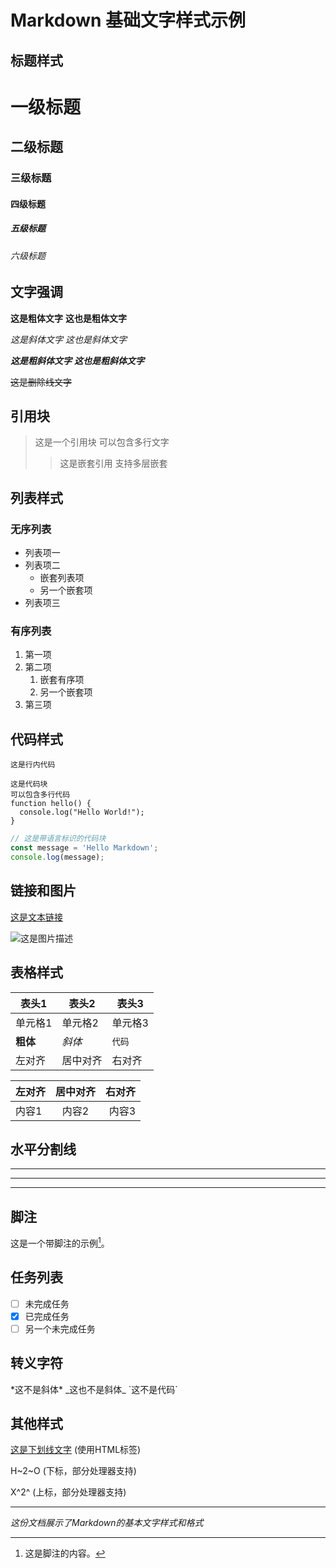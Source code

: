 # Markdown 基础文字样式示例

## 标题样式

# 一级标题
## 二级标题
### 三级标题
#### 四级标题
##### 五级标题
###### 六级标题

## 文字强调

**这是粗体文字**
__这也是粗体文字__

*这是斜体文字*
_这也是斜体文字_

***这是粗斜体文字***
___这也是粗斜体文字___

~~这是删除线文字~~

## 引用块

> 这是一个引用块
> 可以包含多行文字
>
> > 这是嵌套引用
> > 支持多层嵌套

## 列表样式

### 无序列表
- 列表项一
- 列表项二
  - 嵌套列表项
  - 另一个嵌套项
- 列表项三

### 有序列表
1. 第一项
2. 第二项
   1. 嵌套有序项
   2. 另一个嵌套项
3. 第三项

## 代码样式

`这是行内代码`

```
这是代码块
可以包含多行代码
function hello() {
  console.log("Hello World!");
}
```

```javascript
// 这是带语言标识的代码块
const message = 'Hello Markdown';
console.log(message);
```

## 链接和图片

[这是文本链接](https://example.com)

![这是图片描述](https://example.com/image.jpg)

## 表格样式

| 表头1 | 表头2 | 表头3 |
|-------|-------|-------|
| 单元格1 | 单元格2 | 单元格3 |
| **粗体** | *斜体* | `代码` |
| 左对齐 | 居中对齐 | 右对齐 |

| 左对齐 | 居中对齐 | 右对齐 |
|:-------|:--------:|-------:|
| 内容1  |  内容2   |  内容3 |

## 水平分割线

---

***

___

## 脚注

这是一个带脚注的示例[^1]。

[^1]: 这是脚注的内容。

## 任务列表

- [ ] 未完成任务
- [x] 已完成任务
- [ ] 另一个未完成任务

## 转义字符

\*这不是斜体\*
\_这也不是斜体\_
\`这不是代码\`

## 其他样式

<u>这是下划线文字</u> (使用HTML标签)

H~2~O (下标，部分处理器支持)

X^2^ (上标，部分处理器支持)

---

*这份文档展示了Markdown的基本文字样式和格式*
